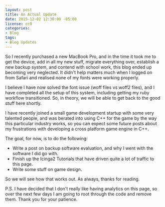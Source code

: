 ```yaml
---
layout: post
title: An Actual Update
date: 2015-12-02 12:30:00 -05:00
license: cc0
categories:
- Blog
tags:
- Blog Updates
---
```


So I recently purchased a new MacBook Pro, and in the time it took me to get the
device, add in all my new stuff, migrate everything over, establish a new
backup system, and contend with school work, this blog ended up becoming very
neglected. It didn't help matters much when I logged on from Safari and
realised none of my fonts were working properly.

I believe I have now solved the font issue (woff files vs woff2 files), and I
have completed all the setup of this system, including getting my ruby workflow
transitioned. So, in theory, we will be able to get back to the good stuff here
shortly.

I have recently joined a small game development startup with some very talented
people, and was berated into using C++ for the game by the way this particular
industry works, so you can expect some future posts about my frustrations with
developing a cross platform game engine in C++.

The goal, for now, is to do the following:

* Write a post on backup software evaluation, and why I went with the software
  I did go with.
* Finish up the Icinga2 Tutorials that have driven quite a lot of traffic to
  this page.
* Write some stuff on game design.

So we will see how that works out. As always, thanks for reading.

P.S. I have decided that I don't really like having analytics on this page,
so over the next few days I am going to root through the code and remove them.
Thank you for your patience.
